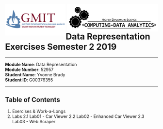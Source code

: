 
<img align="left" src="/images/GMIT-logo.png" alt="GMIT" width="200"/>                               <img align="right" src="/images/data-analytics.png" alt="HDipDA" width="300"/>  

# Data Representation Exercises Semester 2 2019 #

___________________________________________

**Module Name**: Data Representation  
**Module Number**: 52957  
**Student Name**: Yvonne Brady  
**Student ID**: G00376355  
___________________________________________

## Table of Contents ##
1. Exercises & Work-a-Longs
2. Labs
 2.1 Lab01 - Car Viewer
 2.2 Lab02 - Enhanced Car Viewer
 2.3 Lab03 - Web Scraper